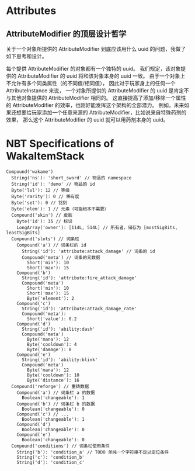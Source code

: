 # Attributes

## AttributeModifier 的顶层设计哲学

关于一个对象所提供的 AttributeModifier 到底应该用什么 uuid 的问题，我做了如下思考和设计。

每个提供 AttributeModifier 的对象都有一个独特的 uuid。
我们规定，该对象提供的 AttributeModifier 的 uuid 将和该对象本身的 uuid 一致。
由于一个对象上不允许有多个同类属性（的不同值/相同值）， 因此对于玩家身上的任何一个 AttributeInstance 来说，
一个对象所提供的 AttributeModifier 的 uuid 是肯定不与其他对象提供的 AttributeModifier 相同的。
这直接提高了添加/移除一个属性的 AttributeModifier 的效率，也刚好能发挥这个架构的全部潜力。
例如，未来如果还想要给玩家添加一个任意来源的 AttributeModifier，比如说来自特殊药剂的效果，
那么这个 AttributeModifier 的 uuid 就可以用药剂本身的 uuid。

# NBT Specifications of WakaItemStack

```
Compound('wakame')
  String('ns'): 'short_sword' // 物品的 namespace
  String('id'): 'demo' // 物品的 id
  Byte('lvl'): 12 // 等级
  Byte('rarity'): 0 // 稀有度
  Byte('set'): 0 // 铭刻
  Byte('elem'): 1 // 元素（可能根本不需要）
  Compound('skin') // 皮肤
    Byte('id'): 35 // 标识
    LongArray('owner'): [114L, 514L] // 所有者，储存为 [mostSigBits, leastSigBits]
  Compound('slots') // 词条栏
    Compound('a') // 词条栏的 id
      String('id'): 'attribute:attack_damage' // 词条的 id
      Compound('meta') // 词条的元数据
        Short('min'): 10
        Short('max'): 15
    Compound('b')
      String('id'): 'attribute:fire_attack_damage'
      Compound('meta')
        Short('min'): 10
        Short('max'): 15
        Byte('element'): 2
    Compound('c')
      String('id'): 'attribute:attack_damage_rate'
      Compound('meta'):
        Short('value'): 0.2
    Compound('d')
      String('id'): 'ability:dash'
      Compound('meta')
        Byte('mana'): 12
        Byte('cooldown'): 4
        Byte('damage'): 8
    Compound('e')
      String('id'): 'ability:blink'
      Compound('meta')
        Byte('mana'): 12
        Byte('cooldown'): 10
        Byte('distance'): 16
  Compound('reforge') // 重铸数据
    Compound('a') // 词条栏 a 的数据
      Boolean('changeable'): 1
    Compound('b') // 词条栏 b 的数据
      Boolean('changeable'): 0
    Compound('c') // ...
      Boolean('changeable'): 1
    Compound('d')
      Boolean('changeable'): 0
    Compound('e')
      Boolean('changeable'): 0
  Compound('conditions') // 词条栏使用条件
    String('b'): 'condition_a' // TODO 单纯一个字符串不足以定位条件
    String('c'): 'condition_b'
    String('d'): 'condition_c'
```
